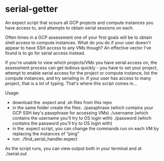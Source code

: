 # serial-getter
An expect script that scours all GCP projects and compute instances you have access to, and attempts to obtain serial sessions on each.

Often times in a GCP assessment one of your first goals will be to obtain shell access to compute instances.  What do you do if your user doesn't appear to have SSH access to any VMs though?  An effective vector I've found is to go for serial access instead.

If you're unable to view which projects/VMs you have serial access on, the assessment process can get tedious quickly - you have to set your project, attempt to enable serial access for the project or compute instance, list the compute instances, and try serialing in.  If your user has access to many project, that is a *lot* of typing.  That's where this script comes in...

Usage:

- download the .expect and .sh files from this repo
- in the same folder create the files:
  ./passphrase (which contains your GCP SSH key's passphrase for accessing VMs)
  ./username (which contains the username you'll try to OS login with)
  ./password (which contains the password you'll try to OS login with)
- in the .expect script, you can change the commands run on each VM by replacing the instances of "ping"
- run: ./find_serial_handler.expect

As the script runs, you can view output both in your terminal and at ./serial.out

  
  
